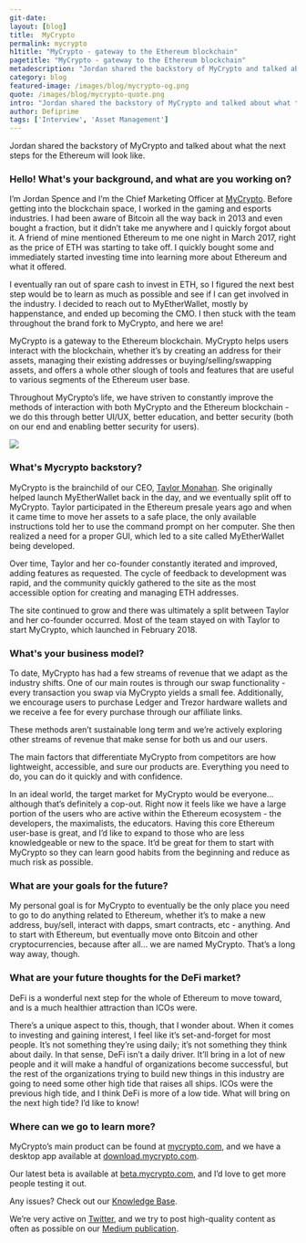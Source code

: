 ```yaml
---
git-date:
layout: [blog]
title:  MyCrypto
permalink: mycrypto
h1title: "MyCrypto - gateway to the Ethereum blockchain"
pagetitle: "MyCrypto - gateway to the Ethereum blockchain"
metadescription: "Jordan shared the backstory of MyCrypto and talked about what the next steps for the Ethereum will look like"
category: blog
featured-image: /images/blog/mycrypto-og.png
quote: /images/blog/mycrypto-quote.png
intro: "Jordan shared the backstory of MyCrypto and talked about what the next steps for the Ethereum will look like"
author: Defiprime
tags: ['Interview', 'Asset Management']
---
```

Jordan shared the backstory of MyCrypto and talked about what the next steps for the Ethereum will look like.


### Hello! What's your background, and what are you working on?

I’m Jordan Spence and I’m the Chief Marketing Officer at [MyCrypto](https://mycrypto.com). Before getting into the blockchain space, I worked in the gaming and esports industries. I had been aware of Bitcoin all the way back in 2013 and even bought a fraction, but it didn’t take me anywhere and I quickly forgot about it. A friend of mine mentioned Ethereum to me one night in March 2017, right as the price of ETH was starting to take off.  I quickly bought some and immediately started investing time into learning more about Ethereum and what it offered.

I eventually ran out of spare cash to invest in ETH, so I figured the next best step would be to learn as much as possible and see if I can get involved in the industry. I decided to reach out to MyEtherWallet, mostly by happenstance, and ended up becoming the CMO. I then stuck with the team throughout the brand fork to MyCrypto, and here we are!

MyCrypto is a gateway to the Ethereum blockchain. MyCrypto helps users interact with the blockchain, whether it’s by creating an address for their assets, managing their existing addresses or buying/selling/swapping assets, and offers a whole other slough of tools and features that are useful to various segments of the Ethereum user base.

Throughout MyCrypto’s life, we have striven to constantly improve the methods of interaction with both MyCrypto and the Ethereum blockchain - we do this through better UI/UX, better education, and better security (both on our end and enabling better security for users).

![](/images/blog/mycrypto.jpg)

### What's Mycrypto backstory?

MyCrypto is the brainchild of our CEO, [Taylor Monahan](https://twitter.com/tayvano_). She originally helped launch MyEtherWallet back in the day, and we eventually split off to MyCrypto.
Taylor participated in the Ethereum presale years ago and when it came time to move her assets to a safe place, the only available instructions told her to use the command prompt on her computer. She then realized a need for a proper GUI, which led to a site called MyEtherWallet being developed.

Over time, Taylor and her co-founder constantly iterated and improved, adding features as requested. The cycle of feedback to development was rapid, and the community quickly gathered to the site as the most accessible option for creating and managing ETH addresses.

The site continued to grow and there was ultimately a split between Taylor and her co-founder occurred. Most of the team stayed on with Taylor to start MyCrypto, which launched in February 2018.

### What's your business model?


To date, MyCrypto has had a few streams of revenue that we adapt as the industry shifts. One of our main routes is through our swap functionality - every transaction you swap via MyCrypto yields a small fee. Additionally, we encourage users to purchase Ledger and Trezor hardware wallets and we receive a fee for every purchase through our affiliate links.

These methods aren’t sustainable long term and we’re actively exploring other streams of revenue that make sense for both us and our users.

The main factors that differentiate MyCrypto from competitors are how lightweight, accessible, and sure our products are. Everything you need to do, you can do it quickly and with confidence.

In an ideal world, the target market for MyCrypto would be everyone… although that’s definitely a cop-out. Right now it feels like we have a large portion of the users who are active within the Ethereum ecosystem - the developers, the maximalists, the educators. Having this core Ethereum user-base is great, and I’d like to expand to those who are less knowledgeable or new to the space. It’d be great for them to start with MyCrypto so they can learn good habits from the beginning and reduce as much risk as possible.

### What are your goals for the future?

My personal goal is for MyCrypto to eventually be the only place you need to go to do anything related to Ethereum, whether it’s to make a new address, buy/sell, interact with dapps, smart contracts, etc - anything. And to start with Ethereum, but eventually move onto Bitcoin and other cryptocurrencies, because after all… we are named MyCrypto. That’s a long way away, though.

### What are your future thoughts for the DeFi market?

DeFi is a wonderful next step for the whole of Ethereum to move toward, and is a much healthier attraction than ICOs were.

There’s a unique aspect to this, though, that I wonder about. When it comes to investing and gaining interest, I feel like it’s set-and-forget for most people. It’s not something they’re using daily; it’s not something they think about daily. In that sense, DeFi isn’t a daily driver. It’ll bring in a lot of new people and it will make a handful of organizations become successful, but the rest of the organizations trying to build new things in this industry are going to need some other high tide that raises all ships. ICOs were the previous high tide, and I think DeFi is more of a low tide. What will bring on the next high tide? I’d like to know!

### Where can we go to learn more?

MyCrypto’s main product can be found at [mycrypto.com](https://mycrypto.com), and we have a desktop app available at [download.mycrypto.com](https://download.mycrypto.com).

Our latest beta is available at [beta.mycrypto.com](https://beta.mycrypto.com), and I’d love to get more people testing it out.

Any issues? Check out our [Knowledge Base](https://support.mycrypto.com).

We’re very active on [Twitter](https://twitter.com/mycrypto), and we try to post high-quality content as often as possible on our [Medium publication](https://medium.com/MyCrypto).
